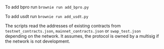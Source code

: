 To add bpro run
```brownie run add_bpro.py ```

To add usdt run
```brownie run add_usdt.py ```

The scripts read the addresses of existing contracts from ```testnet_contracts.json```, ```mainnet_contracts.json``` or ```swap_test.json``` depending on the network. It assumes, the protocol is owned by a multisig if the network is not development.